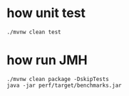 # how unit test

	./mvnw clean test

# how run JMH

	./mvnw clean package -DskipTests
	java -jar perf/target/benchmarks.jar
